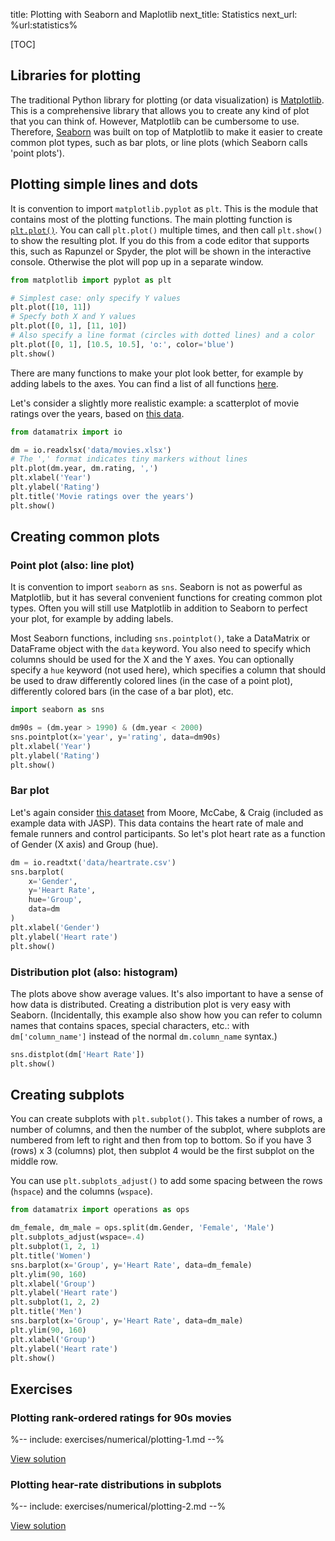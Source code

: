 title: Plotting with Seaborn and Maplotlib
next_title: Statistics
next_url: %url:statistics%


[TOC]


## Libraries for plotting

The traditional Python library for plotting (or data visualization) is [Matplotlib](https://matplotlib.org/). This is a comprehensive library that allows you to create any kind of plot that you can think of. However, Matplotlib can be cumbersome to use. Therefore, [Seaborn](https://seaborn.pydata.org/) was built on top of Matplotlib to make it easier to create common plot types, such as bar plots, or line plots (which Seaborn calls 'point plots').


## Plotting simple lines and dots

It is convention to import `matplotlib.pyplot` as `plt`. This is the module that contains most of the plotting functions. The main plotting function is [`plt.plot()`](https://matplotlib.org/3.2.2/api/_as_gen/matplotlib.pyplot.plot.html). You can call `plt.plot()` multiple times, and then call `plt.show()` to show the resulting plot. If you do this from a code editor that supports this, such as Rapunzel or Spyder, the plot will be shown in the interactive console. Otherwise the plot will pop up in a separate window.



```python
from matplotlib import pyplot as plt

# Simplest case: only specify Y values
plt.plot([10, 11])
# Specfy both X and Y values
plt.plot([0, 1], [11, 10])
# Also specify a line format (circles with dotted lines) and a color
plt.plot([0, 1], [10.5, 10.5], 'o:', color='blue')
plt.show()
```

There are many functions to make your plot look better, for example by adding labels to the axes. You can find a list of all functions [here](https://matplotlib.org/3.2.2/api/_as_gen/matplotlib.pyplot.html).

Let's consider a slightly more realistic example: a scatterplot of movie ratings over the years, based on [this data](/data/movies.xlsx).


```python
from datamatrix import io

dm = io.readxlsx('data/movies.xlsx')
# The ',' format indicates tiny markers without lines
plt.plot(dm.year, dm.rating, ',')
plt.xlabel('Year')
plt.ylabel('Rating')
plt.title('Movie ratings over the years')
plt.show()
```


## Creating common plots


### Point plot (also: line plot)

It is convention to import `seaborn` as `sns`. Seaborn is not as powerful as Matplotlib, but it has several convenient functions for creating common plot types. Often you will still use Matplotlib in addition to Seaborn to perfect your plot, for example by adding labels.

Most Seaborn functions, including `sns.pointplot()`, take a DataMatrix or DataFrame object with the `data` keyword. You also need to specify which columns should be used for the X and the Y axes. You can optionally specify a `hue` keyword (not used here), which specifies a column that should be used to draw differently colored lines (in the case of a point plot), differently colored bars (in the case of a bar plot), etc.


```python
import seaborn as sns

dm90s = (dm.year > 1990) & (dm.year < 2000)
sns.pointplot(x='year', y='rating', data=dm90s)
plt.xlabel('Year')
plt.ylabel('Rating')
plt.show()
```


### Bar plot

Let's again consider [this dataset](/data/heartrate.csv) from Moore, McCabe, & Craig (included as example data with JASP). This data contains the heart rate of male and female runners and control participants. So let's plot heart rate as a function of Gender (X axis) and Group (hue).


```python
dm = io.readtxt('data/heartrate.csv')
sns.barplot(
    x='Gender',
    y='Heart Rate',
    hue='Group',
    data=dm
)
plt.xlabel('Gender')
plt.ylabel('Heart rate')
plt.show()
```


### Distribution plot (also: histogram)

The plots above show average values. It's also important to have a sense of how data is distributed. Creating a distribution plot is very easy with Seaborn. (Incidentally, this example also show how you can refer to column names that contains spaces, special characters, etc.: with `dm['column_name']` instead of the normal `dm.column_name` syntax.)

```python
sns.distplot(dm['Heart Rate'])
plt.show()
```


## Creating subplots

You can create subplots with `plt.subplot()`. This takes a number of rows, a number of columns, and then the number of the subplot, where subplots are numbered from left to right and then from top to bottom. So if you have 3 (rows) x 3 (columns) plot, then subplot 4 would be the first subplot on the middle row.

You can use `plt.subplots_adjust()` to add some spacing between the rows (`hspace`) and the columns (`wspace`).

```python
from datamatrix import operations as ops

dm_female, dm_male = ops.split(dm.Gender, 'Female', 'Male')
plt.subplots_adjust(wspace=.4)
plt.subplot(1, 2, 1)
plt.title('Women')
sns.barplot(x='Group', y='Heart Rate', data=dm_female)
plt.ylim(90, 160)
plt.xlabel('Group')
plt.ylabel('Heart rate')
plt.subplot(1, 2, 2)
plt.title('Men')
sns.barplot(x='Group', y='Heart Rate', data=dm_male)
plt.ylim(90, 160)
plt.xlabel('Group')
plt.ylabel('Heart rate')
plt.show()
```

## Exercises

<div class='info-box' markdown=1>

### Plotting rank-ordered ratings for 90s movies

%-- include: exercises/numerical/plotting-1.md --%

[View solution](%url:plotting%-solution-1)

</div>

<div class='info-box' markdown=1>

### Plotting hear-rate distributions in subplots

%-- include: exercises/numerical/plotting-2.md --%

[View solution](%url:plotting%-solution-2)

</div>

